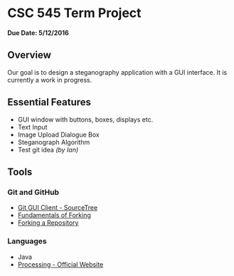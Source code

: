 # CSC 545 Term Project
**Due Date: 5/12/2016**

## Overview
Our goal is to design a steganography application with a GUI interface. It is currently a work in progress.

## Essential Features
 * GUI window with buttons, boxes, displays etc.
 * Text Input
 * Image Upload Dialogue Box
 * Steganograph Algorithm
 * Test git idea *(by Ian)*

## Tools

### Git and GitHub
 * [Git GUI Client - SourceTree](https://www.atlassian.com/software/sourcetree/overview/)
 * [Fundamentals of Forking](https://guides.github.com/activities/forking/)
 * [Forking a Repository](https://help.github.com/articles/fork-a-repo/)

### Languages
 * Java
 * [Processing - Official Website](https://www.processing.org/)
